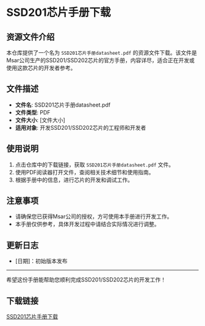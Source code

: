 # SSD201芯片手册下载

## 资源文件介绍

本仓库提供了一个名为 `SSD201芯片手册datasheet.pdf` 的资源文件下载。该文件是Msar公司生产的SSD201/SSD202芯片的官方手册，内容详尽，适合正在开发或使用这款芯片的开发者参考。

## 文件描述

- **文件名**: SSD201芯片手册datasheet.pdf
- **文件类型**: PDF
- **文件大小**: [文件大小]
- **适用对象**: 开发SSD201/SSD202芯片的工程师和开发者

## 使用说明

1. 点击仓库中的下载链接，获取 `SSD201芯片手册datasheet.pdf` 文件。
2. 使用PDF阅读器打开文件，查阅相关技术细节和使用指南。
3. 根据手册中的信息，进行芯片的开发和调试工作。

## 注意事项

- 请确保您已获得Msar公司的授权，方可使用本手册进行开发工作。
- 本手册仅供参考，具体开发过程中请结合实际情况进行调整。

## 更新日志

- [日期]：初始版本发布

---

希望这份手册能帮助您顺利完成SSD201/SSD202芯片的开发工作！

## 下载链接

[SSD201芯片手册下载](https://pan.quark.cn/s/7bf64562e8e3)